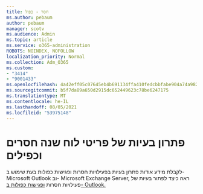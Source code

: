 ```yaml
---
title: חסר - כפול
ms.author: pebaum
author: pebaum
manager: scotv
ms.audience: Admin
ms.topic: article
ms.service: o365-administration
ROBOTS: NOINDEX, NOFOLLOW
localization_priority: Normal
ms.collection: Adm_O365
ms.custom:
- "3414"
- "9001433"
ms.openlocfilehash: 4a42eff05c07645eb4b691134ffa410fedcbbfabe904a74a9827fc4e1934d7a4
ms.sourcegitcommit: b5f7da89a650d2915dc652449623c78be6247175
ms.translationtype: MT
ms.contentlocale: he-IL
ms.lasthandoff: 08/05/2021
ms.locfileid: "53975148"
---
```

# <a name="troubleshooting-missing-and-duplicate-calendar-items"></a>פתרון בעיות של פריטי לוח שנה חסרים וכפילים

לקבלת מידע אודות פתרון בעיות בפעילויות חסרות ופגישות כפולות בעת שימוש ב- Microsoft Outlook וב- Microsoft Exchange Server, ראה כיצד לפתור בעיות של פעילויות חסרות [ופגישות כפולות ב- Outlook.](https://support.microsoft.com/help/890436/how-to-troubleshoot-missing-and-duplicate-appointments-in-outlook)